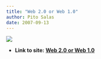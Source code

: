 ```yaml
---
title: "Web 2.0 or Web 1.0"
author: Pito Salas
date: 2007-09-13
---
```




![](https://i0.wp.com/www.dilbert.com/comics/dilbert/archive/images/dilbert2007090116399.jpg?w=584)


* **Link to site:** **[Web 2.0 or Web 1.0](None)**

